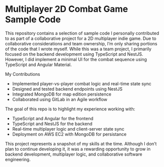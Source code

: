 # Multiplayer 2D Combat Game Sample Code

This repository contains a selection of sample code I personally contributed to as part of a collaborative project for a 2D multiplayer indie game.
Due to collaborative considerations and team ownership, I’m only sharing portions of the code that I wrote myself. While this was a team project, I primarily focused on the backend development using TypeScript and NestJS.
However, I did implement a minimal UI for the combat sequence using TypeScript and Angular Material. 

My Contributions
- Implemented player-vs-player combat logic and real-time state sync
- Designed and tested backend endpoints using NestJS
- Integrated MongoDB for map edition persistence
- Collaborated using GitLab in an Agile workflow

The goal of this repo is to highlight my experience working with:
- TypeScript and Angular for the frontend
- TypeScript and NestJS for the backend
- Real-time multiplayer logic and client-server state sync
- Deployment on AWS EC2 with MongoDB for persistance

This project represents a snapshot of my skills at the time. Although I don’t plan to continue developing it, it was a rewarding opportunity to grow in backend development, multiplayer logic, and collaborative software engineering.
